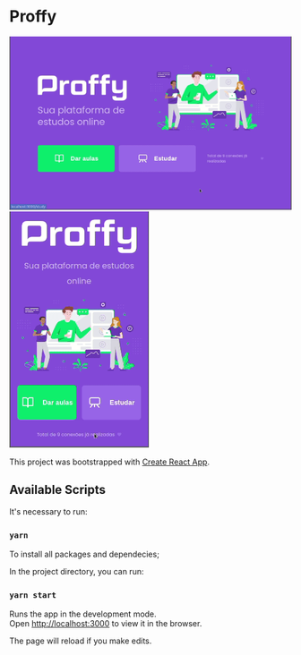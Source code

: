 # Proffy

![Screenshot 1](Proffy01.gif)
![Screenshot 2](Proffy02.gif)

This project was bootstrapped with [Create React App](https://github.com/facebook/create-react-app).

## Available Scripts

It's necessary to run: 

### `yarn`

To install all packages and dependecies;

In the project directory, you can run:

### `yarn start`

Runs the app in the development mode.<br />
Open [http://localhost:3000](http://localhost:3000) to view it in the browser.

The page will reload if you make edits.<br />
